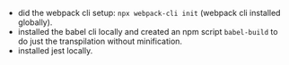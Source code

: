 - did the webpack cli setup: `npx webpack-cli init` (webpack cli installed globally).
- installed the babel cli locally and created an npm script `babel-build` to do just the transpilation without minification.
- installed jest locally.